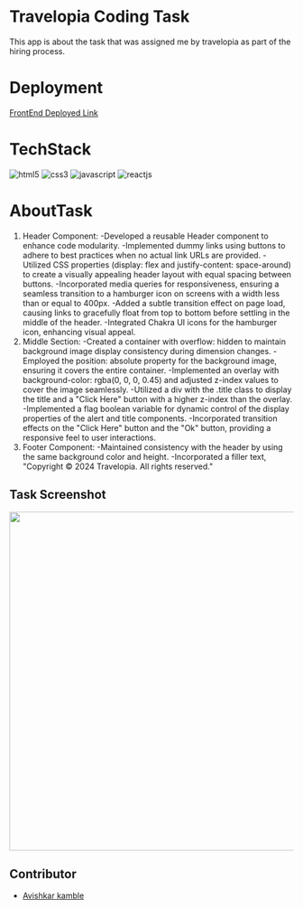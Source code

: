 # Travelopia Coding Task
This app is about the task that was assigned me by travelopia as part of the hiring process.

# Deployment
[FrontEnd Deployed Link](https://travelopia-rust.vercel.app/)

# TechStack

<img src="https://img.shields.io/badge/HTML5-E34F26?style=for-the-badge&logo=html5&logoColor=white" alt="html5" />
<img src="https://img.shields.io/badge/CSS3-1572B6?style=for-the-badge&logo=css3&logoColor=white" alt="css3" /> 
<img src="https://img.shields.io/badge/JavaScript-323330?style=for-the-badge&logo=javascript&logoColor=F7DF1E" alt="javascript" />
<img src="https://img.shields.io/badge/React-20232A?style=for-the-badge&logo=react&logoColor=61DAFB" alt="reactjs" />

# AboutTask

 1. Header Component:
-Developed a reusable Header component to enhance code modularity.
-Implemented dummy links using buttons to adhere to best practices when no actual link URLs are provided.
-Utilized CSS properties (display: flex and justify-content: space-around) to create a visually appealing header layout with equal spacing between buttons.
-Incorporated media queries for responsiveness, ensuring a seamless transition to a hamburger icon on screens with a width less than or equal to 400px.
-Added a subtle transition effect on page load, causing links to gracefully float from top to bottom before settling in the middle of the header.
-Integrated Chakra UI icons for the hamburger icon, enhancing visual appeal.
2. Middle Section:
-Created a container with overflow: hidden to maintain background image display consistency during dimension changes.
-Employed the position: absolute property for the background image, ensuring it covers the entire container.
-Implemented an overlay with background-color: rgba(0, 0, 0, 0.45) and adjusted z-index values to cover the image seamlessly.
-Utilized a div with the .title class to display the title and a "Click Here" button with a higher z-index than the overlay.
-Implemented a flag boolean variable for dynamic control of the display properties of the alert and title components.
-Incorporated transition effects on the "Click Here" button and the "Ok" button, providing a responsive feel to user interactions.
3. Footer Component:
-Maintained consistency with the header by using the same background color and height.
-Incorporated a filler text, "Copyright © 2024 Travelopia. All rights reserved."

## Task Screenshot

<img src="https://i.ibb.co/q9vJJVc/Screenshot-2024-02-03-142205.png"  width="600" >

## Contributor
- [Avishkar kamble](https://github.com/aavishkark)


